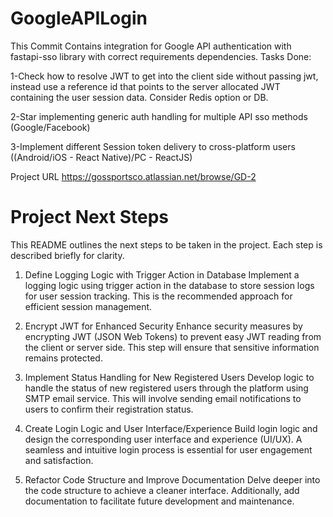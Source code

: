 # GoogleAPILogin

This Commit Contains integration for Google API authentication with fastapi-sso library with correct requirements dependencies.
Tasks Done:

1-Check how to resolve JWT to get into the client side without passing jwt, instead use a reference id that points to the server allocated JWT containing the user session data. Consider Redis option or DB.

2-Star implementing generic auth handling for multiple API sso methods (Google/Facebook)

3-Implement different Session token delivery to cross-platform users ((Android/iOS - React Native)/PC - ReactJS)

Project URL https://gossportsco.atlassian.net/browse/GD-2


# Project Next Steps
This README outlines the next steps to be taken in the project. Each step is described briefly for clarity.

1. Define Logging Logic with Trigger Action in Database
Implement a logging logic using trigger action in the database to store session logs for user session tracking. This is the recommended approach for efficient session management.

2. Encrypt JWT for Enhanced Security
Enhance security measures by encrypting JWT (JSON Web Tokens) to prevent easy JWT reading from the client or server side. This step will ensure that sensitive information remains protected.

3. Implement Status Handling for New Registered Users
Develop logic to handle the status of new registered users through the platform using SMTP email service. This will involve sending email notifications to users to confirm their registration status.

4. Create Login Logic and User Interface/Experience
Build login logic and design the corresponding user interface and experience (UI/UX). A seamless and intuitive login process is essential for user engagement and satisfaction.

5. Refactor Code Structure and Improve Documentation
Delve deeper into the code structure to achieve a cleaner interface. Additionally, add documentation to facilitate future development and maintenance.
